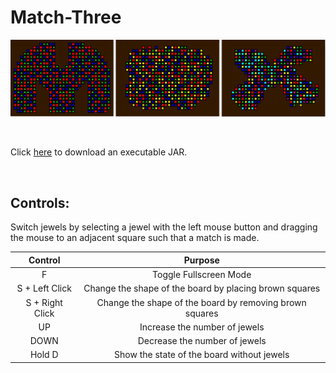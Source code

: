 # Match-Three

![screenshot](screenshot.jpg)

&nbsp;

Click [here](http://carsoncraig.me/jar/MatchThree.jar) to download an executable JAR.

&nbsp;

## Controls:

Switch jewels by selecting a jewel with the left mouse button and dragging the mouse to an adjacent square such that a match is made.

|Control|Purpose|
|:-:|:-:|
|F                         | Toggle Fullscreen Mode|
|S + Left Click            | Change the shape of the board by placing brown squares|
|S + Right Click           | Change the shape of the board by removing brown squares|
|UP | Increase the number of jewels|
|DOWN | Decrease the number of jewels|
|Hold D | Show the state of the board without jewels|
